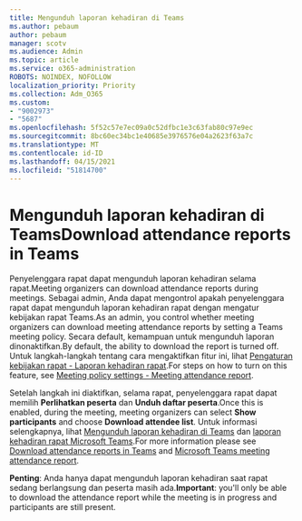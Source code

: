 ```yaml
---
title: Mengunduh laporan kehadiran di Teams
ms.author: pebaum
author: pebaum
manager: scotv
ms.audience: Admin
ms.topic: article
ms.service: o365-administration
ROBOTS: NOINDEX, NOFOLLOW
localization_priority: Priority
ms.collection: Adm_O365
ms.custom:
- "9002973"
- "5687"
ms.openlocfilehash: 5f52c57e7ec09a0c52dfbc1e3c63fab80c97e9ec
ms.sourcegitcommit: 8bc60ec34bc1e40685e3976576e04a2623f63a7c
ms.translationtype: MT
ms.contentlocale: id-ID
ms.lasthandoff: 04/15/2021
ms.locfileid: "51814700"
---
```

# <a name="download-attendance-reports-in-teams"></a><span data-ttu-id="e2635-102">Mengunduh laporan kehadiran di Teams</span><span class="sxs-lookup"><span data-stu-id="e2635-102">Download attendance reports in Teams</span></span>

<span data-ttu-id="e2635-103">Penyelenggara rapat dapat mengunduh laporan kehadiran selama rapat.</span><span class="sxs-lookup"><span data-stu-id="e2635-103">Meeting organizers can download attendance reports during meetings.</span></span> <span data-ttu-id="e2635-104">Sebagai admin, Anda dapat mengontrol apakah penyelenggara rapat dapat mengunduh laporan kehadiran rapat dengan mengatur kebijakan rapat Teams.</span><span class="sxs-lookup"><span data-stu-id="e2635-104">As an admin, you control whether meeting organizers can download meeting attendance reports by setting a Teams meeting policy.</span></span> <span data-ttu-id="e2635-105">Secara default, kemampuan untuk mengunduh laporan dinonaktifkan.</span><span class="sxs-lookup"><span data-stu-id="e2635-105">By default, the ability to download the report is turned off.</span></span> <span data-ttu-id="e2635-106">Untuk langkah-langkah tentang cara mengaktifkan fitur ini, lihat  [Pengaturan kebijakan rapat - Laporan kehadiran rapat](https://docs.microsoft.com/microsoftteams/meeting-policies-in-teams#meeting-policy-settings---meeting-attendance-report).</span><span class="sxs-lookup"><span data-stu-id="e2635-106">For steps on how to turn on this feature, see  [Meeting policy settings - Meeting attendance report](https://docs.microsoft.com/microsoftteams/meeting-policies-in-teams#meeting-policy-settings---meeting-attendance-report).</span></span>

<span data-ttu-id="e2635-107">Setelah langkah ini diaktifkan, selama rapat, penyelenggara rapat dapat memilih  **Perlihatkan peserta** dan **Unduh daftar peserta**.</span><span class="sxs-lookup"><span data-stu-id="e2635-107">Once this is enabled, during the meeting, meeting organizers can select  **Show participants**  and choose  **Download attendee list**.</span></span> <span data-ttu-id="e2635-108">Untuk informasi selengkapnya, lihat [Mengunduh laporan kehadiran di Teams](https://support.office.com/article/download-attendance-reports-in-teams-ae7cf170-530c-47d3-84c1-3aedac74d310) dan [laporan kehadiran rapat Microsoft Teams](https://docs.microsoft.com/microsoftteams/teams-analytics-and-reports/meeting-attendance-report).</span><span class="sxs-lookup"><span data-stu-id="e2635-108">For more information please see [Download attendance reports in Teams](https://support.office.com/article/download-attendance-reports-in-teams-ae7cf170-530c-47d3-84c1-3aedac74d310) and [Microsoft Teams meeting attendance report](https://docs.microsoft.com/microsoftteams/teams-analytics-and-reports/meeting-attendance-report).</span></span>

<span data-ttu-id="e2635-109">**Penting**: Anda hanya dapat mengunduh laporan kehadiran saat rapat sedang berlangsung dan peserta masih ada.</span><span class="sxs-lookup"><span data-stu-id="e2635-109">**Important**: you'll only be able to download the attendance report while the meeting is in progress and participants are still present.</span></span>